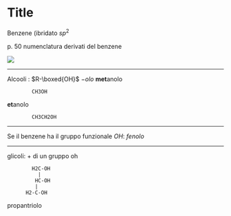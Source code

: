 # Title

Benzene (ibridato $sp^2$


p. 50 numenclatura derivati del benzene



![](https://i.imgur.com/wCWrkl0.jpg)


---

Alcooli : $R-\boxed{OH}$
$-olo$
**met**anolo

			CH3OH
**et**anolo

			CH3CH2OH


---
Se il benzene ha il gruppo funzionale $OH$: $fenolo$


---

glicoli: + di un gruppo oh


			H2C-OH
			  |
			 HC-OH
			 |
		  H2-C-OH
propantriolo


<!--stackedit_data:
eyJoaXN0b3J5IjpbLTIwOTE5ODg3MzIsNTY3NDM3NDExLC0yNj
YyMDI5ODYsNDE0MTg2NDA1XX0=
-->